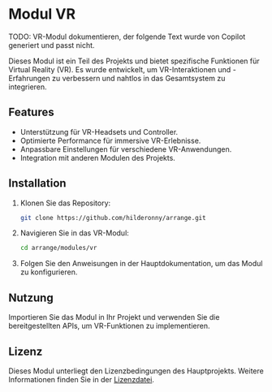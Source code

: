 # Modul VR

TODO: VR-Modul dokumentieren, der folgende Text wurde von Copilot generiert und passt nicht.

Dieses Modul ist ein Teil des Projekts und bietet spezifische Funktionen für Virtual Reality (VR). Es wurde entwickelt, um VR-Interaktionen und -Erfahrungen zu verbessern und nahtlos in das Gesamtsystem zu integrieren.

## Features

- Unterstützung für VR-Headsets und Controller.
- Optimierte Performance für immersive VR-Erlebnisse.
- Anpassbare Einstellungen für verschiedene VR-Anwendungen.
- Integration mit anderen Modulen des Projekts.

## Installation

1. Klonen Sie das Repository:
    ```bash
    git clone https://github.com/hilderonny/arrange.git
    ```
2. Navigieren Sie in das VR-Modul:
    ```bash
    cd arrange/modules/vr
    ```
3. Folgen Sie den Anweisungen in der Hauptdokumentation, um das Modul zu konfigurieren.

## Nutzung

Importieren Sie das Modul in Ihr Projekt und verwenden Sie die bereitgestellten APIs, um VR-Funktionen zu implementieren.

## Lizenz

Dieses Modul unterliegt den Lizenzbedingungen des Hauptprojekts. Weitere Informationen finden Sie in der [Lizenzdatei](../../LICENSE).